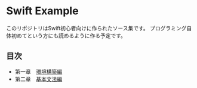 # Swift Example

このリポジトリはSwift初心者向けに作られたソース集です。
プログラミング自体初めてという方にも読めるように作る予定です。

## 目次

- 第一章　[環境構築編](./第一章　環境構築編)
- 第二章　[基本文法編](./第二章　基本文法編)
